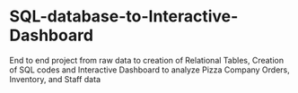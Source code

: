# SQL-database-to-Interactive-Dashboard
End to end project from raw data to creation of Relational Tables, Creation of SQL codes and Interactive Dashboard to analyze Pizza Company Orders, Inventory, and Staff data
